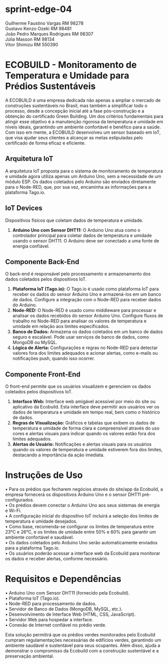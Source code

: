 # sprint-edge-04

Guilherme Faustino Vargas RM 98278  
Gustavo Kenzo Ozeki RM 98481  
João Pedro Marques Rodrigues RM 98307  
Júlia Masson RM 98134  
Vitor Shimizu RM 550390  

# ECOBUILD - Monitoramento de Temperatura e Umidade para Prédios Sustentáveis
A ECOBUILD é uma empresa dedicada não apenas a ampliar o mercado de construções sustentáveis no Brasil, mas também a simplificar todo o processo, desde a concepção inicial até a fase pós-construção e a obtenção do certificado Green Building. Um dos critérios fundamentais para atingir esse objetivo é a manutenção rigorosa da temperatura e umidade em níveis ideais, garantindo um ambiente confortável e benéfico para a saúde. Com isso em mente, a ECOBUILD desenvolveu um sensor baseado em IoT, que visa ajudar seus clientes a alcançar as metas estipuladas pelo certificado de forma eficaz e eficiente.

## Arquitetura IoT
A arquitetura IoT proposta para o sistema de monitoramento de temperatura e umidade agora utiliza apenas um Arduino Uno, sem a necessidade de um módulo ESP. Os dados coletados pelo Arduino são enviados diretamente para o Node-RED, que, por sua vez, encaminha as informações para a plataforma Tago.io.

## IoT Devices
Dispositivos físicos que coletam dados de temperatura e umidade.

1. **Arduino Uno com Sensor DHT11:** O Arduino Uno atua como o controlador principal para coletar dados de temperatura e umidade usando o sensor DHT11. O Arduino deve ser conectado a uma fonte de energia confiável.

## Componente Back-End
O back-end é responsável pelo processamento e armazenamento dos dados coletados pelos dispositivos IoT.

1. **Plataforma IoT (Tago.io):** O Tago.io é usado como plataforma IoT para receber os dados do sensor Arduino Uno e armazená-los em um banco de dados. Configure a integração com o Node-RED para receber dados do Arduino.  
2. **Node-RED:** O Node-RED é usado como middleware para processar e analisar os dados recebidos do sensor Arduino Uno. Configure fluxos de trabalho no Node-RED para analisar os valores de temperatura e umidade em relação aos limites especificados.  
3. **Banco de Dados:** Armazena os dados coletados em um banco de dados seguro e escalável. Pode usar serviços de banco de dados, como MongoDB ou MySQL.  
4. **Lógica de Alerta:** Configurações e regras no Node-RED para detectar valores fora dos limites adequados e acionar alertas, como e-mails ou notificações push, quando isso ocorrer.

## Componente Front-End
O front-end permite que os usuários visualizem e gerenciem os dados coletados pelos dispositivos IoT.

1. **Interface Web:** Interface web amigável acessível por meio do site ou aplicativo da Ecobuild. Esta interface deve permitir aos usuários ver os dados de temperatura e umidade em tempo real, bem como o histórico de dados.
2. **Regras de Visualização:** Gráficos e tabelas que exibem os dados de temperatura e umidade de forma clara e compreensível através do uso cores e alertas visuais para indicar quando os valores estão fora dos limites adequados.
3. **Alertas de Usuário:** Notificações e alertas visuais para os usuários quando os valores de temperatura e umidade estiverem fora dos limites, destacando a importância da ação imediata.

# Instruções de Uso
• Para os prédios que fecharem negócios através do site/app da Ecobuild, a empresa fornecerá os dispositivos Arduino Uno e o sensor DHT11 pré-configurados.  
• Os prédios devem conectar o Arduino Uno aos seus sistemas de energia e Wi-Fi.  
• A configuração inicial do dispositivo IoT incluirá a seleção dos limites de temperatura e umidade desejados.  
• Como base, recomenda-se configurar os limites de temperatura entre 23°C e 26°C, e os limites de umidade entre 50% e 60% para garantir um ambiente confortável e saudável.  
• Os dados coletados pelo Arduino Uno serão automaticamente enviados para a plataforma Tago.io.  
• Os usuários poderão acessar a interface web da Ecobuild para monitorar os dados e receber alertas, conforme necessário.  

# Requisitos e Dependências
• Arduino Uno com Sensor DHT11 (fornecido pela Ecobuild).  
• Plataforma IoT (Tago.io).  
• Node-RED para processamento de dados.  
• Servidor de Banco de Dados (MongoDB, MySQL, etc.).  
• Desenvolvimento de Interface Web (HTML, CSS, JavaScript).  
• Servidor Web para hospedar a interface.  
• Conexão de Internet confiável no prédio verde.  

Esta solução permitirá que os prédios verdes monitorados pelo Ecobuild cumpram regulamentações necessárias de edifícios verdes, garantindo um ambiente saudável e sustentável para seus ocupantes. Além disso, ajuda a demonstrar o compromisso da Ecobuild com a construção sustentável e a preservação ambiental.
